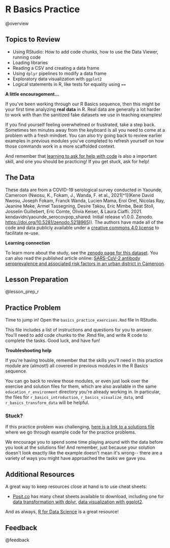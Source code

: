 <!--

author:   Rose Hartman
email:    hartmanr1@chop.edu
version: 1.0.0
current_version_description: Initial version
module_type: exercise
docs_version: 2.0.0
language: en
narrator: UK English Female
mode: Textbook
title: R Basics Practice
comment: Use the basics of R coding, data transformation, and data visualization to work with real data.
long_description: The best way to learn R is by using it! This module provides an opportunity to practice basic R skills on real data. 
estimated_time_in_minutes: 60

r_file: r\_basics\_practice

@pre_reqs
This is a practice module, which means you'll be expected to use commands without them being explained first. You should be familiar with the following before starting: 

- the RStudio IDE, including how to look at data in the Data Viewer
- the following `dplyr` commands: `filter`, `select`, `mutate`
- logical tests for equality in R (`==`)
- the following `ggplot2` commands: `geom_histogram`, `geom_boxplot`, `ggtitle`, `xlab`, and `facet_wrap`

If you aren't familiar with the above, going through the first three modules in our R Basics sequence should give you the background you need: [Intro](https://liascript.github.io/course/?https://raw.githubusercontent.com/arcus/education_modules/main/r_basics_introduction/r_basics_introduction.md#1), [Data Visualization](https://liascript.github.io/course/?https://raw.githubusercontent.com/arcus/education_modules/main/r_basics_visualize_data/r_basics_visualize_data.md#1), and [Data Transformation](https://liascript.github.io/course/?https://raw.githubusercontent.com/arcus/education_modules/main/r_basics_transform_data/r_basics_transform_data.md#1). 

Learners should also have access to R, either on their own computer or in the cloud.
@end

@learning_objectives

After completion of this module, learners will be able to:

- Import a csv dataset into R
- Examine data in the Data Viewer
- Use `dplyr` to filter data and select columns, as well as to create new columns
- Use `ggplot2` to create data visualizations exploring the data

@end

good_first_module: false
data_task: data_visualization, data_wrangling
coding_required: true
coding_level: intermediate
coding_language: r
sequence_name: r_basics
previous_sequential_module: r_basics_transform_data

@sets_you_up_for

@end

@depends_on_knowledge_available_in
-r_basics_introduction
-r_basics_visualize_data
-r_basics_transform_data
@end

@version_history
No previous versions.
@end

import: https://raw.githubusercontent.com/arcus/education_modules/main/_module_templates/macros.md
import: https://raw.githubusercontent.com/arcus/education_modules/main/_module_templates/macros_r.md
-->

# R Basics Practice

@overview

## Topics to Review

- Using RStudio: How to add code chunks, how to use the Data Viewer, running code
- Loading libraries
- Reading a CSV and creating a data frame
- Using `dplyr` pipelines to modify a data frame
- Exploratory data visualization with `ggplot2`
- Logical statements in R, like tests for equality using `==`

<div class = "care">
<b style="color: rgb(var(--color-highlight));">A little encouragement...</b><br>

If you've been working through our R Basics sequence, then this might be your first time analyzing **real data** in R. 
Real data are generally a lot harder to work with than the sanitized fake datasets we use in teaching examples!

If you find yourself feeling overwhelmed or frustrated, take a step back. 
Sometimes ten minutes away from the keyboard is all you need to come at a problem with a fresh mindset.
You can also try going back to review earlier examples in previous modules you've completed to refresh yourself on how those commands work in a more scaffolded context.

And remember that [learning to ask for help with code](https://liascript.github.io/course/?https://raw.githubusercontent.com/arcus/education_modules/main/learning_to_learn/learning_to_learn.md#8) is also a important skill, and one you should be practicing! 
If you get stuck, ask for help!

</div>

## The Data

These data are from a COVID-19 serological survey conducted in Yaounde, Cameroon (Nwosu, K., Fokam, J., Wanda, F. et al., 2021[^1](Kene David Nwosu, Joseph Fokam, Franck Wanda, Lucien Mama, Erol Orel, Nicolas Ray, Jeanine Meke, Armel Tassegning, Desire Takou, Eric Mimbe, Beat Stoll, Josselin Guillebert, Eric Comte, Olivia Keiser, & Laura Ciaffi. 2021. kendavidn/yaounde\_serocovpop\_shared: Initial release v1.0.0. Zenodo. https://doi.org/10.5281/zenodo.5218965)). The authors have made all of the code and data publicly available under a [creative commons 4.0 license](https://creativecommons.org/licenses/by/4.0/legalcode) to facilitate re-use.


<div class = "learn-more">
<b style="color: rgb(var(--color-highlight));">Learning connection</b><br>

To learn more about the study, see the [zenodo page for this dataset](https://zenodo.org/record/5218965#.YeBq2RPMITW). You can also read the published article online: [SARS-CoV-2 antibody seroprevalence and associated risk factors in an urban district in Cameroon](https://www.nature.com/articles/s41467-021-25946-0).

</div>

## Lesson Preparation

@lesson_prep_r

## Practice Problem

Time to jump in! 
Open the `basics_practice_exercises.Rmd` file in RStudio. 

This file includes a list of instructions and questions for you to answer.
You'll need to add code chunks to the .Rmd file, and write R code to complete the tasks. 
Good luck, and have fun!

<div class = "help">
<b style="color: rgb(var(--color-highlight));">Troubleshooting help</b><br>

If you're having trouble, remember that the skills you'll need in this practice module are (almost!) all covered in previous modules in the R Basics sequence. 

You can go back to review those modules, or even just look over the exercise and solution files for them, which are also available in the same `education_r_environment` directory you're already working in. 
In particular, the files for `r_basics_introduction`, `r_basics_visualize_data`, and `r_basics_transform_data` will be helpful.

</div>

### Stuck?

If this practice problem was challenging, [here is a link to a solutions file](https://github.com/arcus/education_r_environment/blob/main/r_basics_practice/basics_practice_solutions.Rmd) where we go through example code for the practice problems.

We encourage you to spend some time playing around with the data before you look at the solutions file! 
And remember, just because your solution doesn't look exactly like the example doesn't mean it's wrong-- there are a variety of ways you might have approached the tasks we gave you.  

## Additional Resources

A great way to keep resources close at hand is to use cheat sheets:

- [Posit.co](https://posit.co/about/) has many cheat sheets available to download, including one for [data transformation with dplyr](https://posit.co/wp-content/uploads/2022/10/data-transformation-1.pdf), [data visualization with ggplot2](https://posit.co/wp-content/uploads/2022/10/data-visualization-1.pdf).

And as always, [R for Data Science](https://r4ds.had.co.nz/) is a great resource!

## Feedback

@feedback
